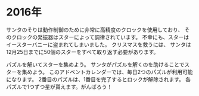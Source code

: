 # 2016年

サンタのそりは動作制御のために非常に高精度のクロックを使用しており、
そのクロックの発振器はスターによって調律されています。
不幸にも、スターはイースターバニーに盗まれてしまいました。
クリスマスを救うには、
サンタは12月25日までに50個のスターをすべて取り返す必要があります。

パズルを解いてスターを集めよう。
サンタがパズルを解くのを助けることでスターを集めよう。
このアドベントカレンダーでは、毎日2つのパズルが利用可能になります。
2番目のパズルは、1番目を完了するとロックが解除されます。
各パズルで1つずつ星が貰えます。がんばろう！
